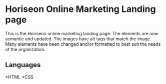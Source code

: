 # Horiseon Online Marketing Landing page

This is the Horiseon online marketing landing page. The elements are now semantic and updated. The images have alt tags that match the image. Many elements have been changed and/or formatted to best suit the needs of the organization.

## Languages
*HTML
*CSS
